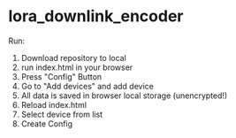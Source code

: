 # lora_downlink_encoder

Run:
1. Download repository to local
2. run index.html in your browser
3. Press "Config" Button
4. Go to "Add devices" and add device
5. All data is saved in browser local storage (unencrypted!)
6. Reload index.html
7. Select device from list
8. Create Config